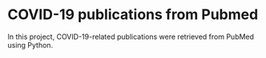 # COVID-19 publications from Pubmed

In this project, COVID-19-related publications were retrieved from PubMed using Python.